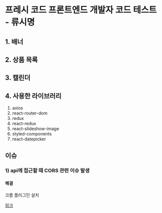 # 프레시 코드 프론트엔드 개발자 코드 테스트 - 류시명

## 1. 배너

## 2. 상품 목록

## 3. 캘린더

## 4. 사용한 라이브러리

1. axios
2. react-router-dom
3. redux
4. react-redux
5. react-slideshow-image
6. styled-components
7. react-datepicker

## 이슈

### 1) api에 접근할 때 CORS 관련 이슈 발생

#### 해결

크롬 플러그인 설치

[링크](https://chrome.google.com/webstore/detail/moesif-orign-cors-changer/digfbfaphojjndkpccljibejjbppifbc?hl=ko)